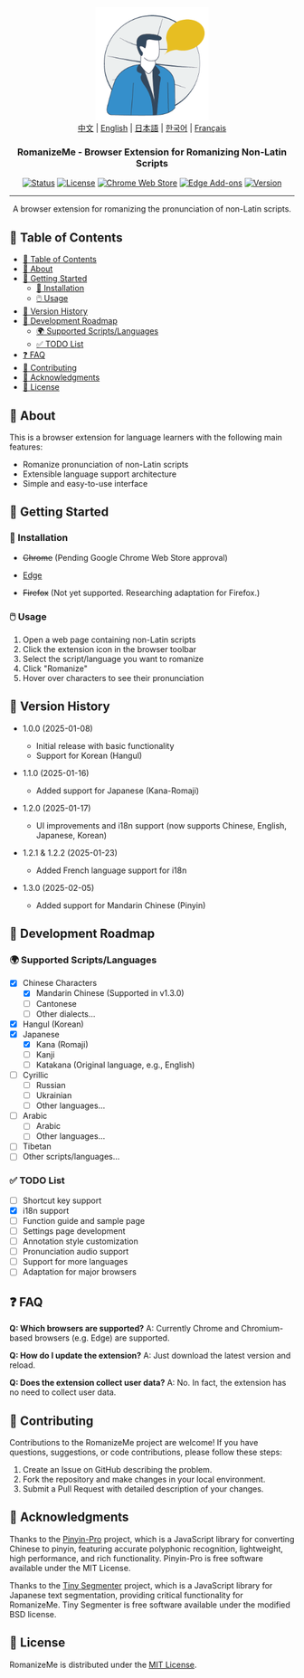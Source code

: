 <p align="center">
  <a href="https://github.com/jeffminim/RomanizeMe" rel="noopener">
 <img width=200px height=200px src="assets/romanizemelogo256.png" alt="RomanizeMe - Browser Extension Logo"></a>
 <br>
 <a href="Readme/README.zh.md">中文</a> | <a href="./README.md">English</a> | <a href="Readme/README.ja.md">日本語</a> | <a href="Readme/README.ko.md">한국어</a> | <a href="Readme/README.fr.md">Français</a>
</p>

<h3 align="center">RomanizeMe - Browser Extension for Romanizing Non-Latin Scripts</h3>

<div align="center">

[![Status](https://img.shields.io/badge/status-active-success.svg)]()
[![License](https://img.shields.io/badge/license-MIT-blue.svg)](/LICENSE)
[![Chrome Web Store](https://img.shields.io/badge/chrome-web--store-coming_soon-blue.svg)]()
[![Edge Add-ons](https://img.shields.io/badge/Edge_Store-RomanizeMe-blue)](https://microsoftedge.microsoft.com/addons/detail/fdeofmabkieoopbbehanpfjglmidjjai)
[![Version](https://img.shields.io/badge/version-1.3.0-blue.svg)](https://github.com/jeffminim/RomanizeMe/releases/tag/v1.3.0)

</div>

---

<p align="center"> A browser extension for romanizing the pronunciation of non-Latin scripts.
    <br> 
</p>

## 📝 Table of Contents

- [📝 Table of Contents](#-table-of-contents)
- [🧐 About ](#-about-)
- [🏁 Getting Started ](#-getting-started-)
  - [🔧 Installation](#-installation)
  - [🖱️ Usage](#️-usage)
- [📅 Version History ](#-version-history-)
- [📅 Development Roadmap ](#-development-roadmap-)
  - [🌍 Supported Scripts/Languages ](#-supported-scriptslanguages-)
  - [✅ TODO List](#-todo-list)
- [❓ FAQ ](#-faq-)
- [🤝 Contributing ](#-contributing-)
- [🙏 Acknowledgments ](#-acknowledgments-)
- [📜 License ](#-license-)

## 🧐 About <a name = "about"></a>

This is a browser extension for language learners with the following main features:

- Romanize pronunciation of non-Latin scripts
- Extensible language support architecture
- Simple and easy-to-use interface

## 🏁 Getting Started <a name = "getting-started"></a>

### 🔧 Installation

- ~~Chrome~~ (Pending Google Chrome Web Store approval)

- [Edge](https://microsoftedge.microsoft.com/addons/detail/fdeofmabkieoopbbehanpfjglmidjjai)

- ~~Firefox~~ (Not yet supported. Researching adaptation for Firefox.)

### 🖱️ Usage

1. Open a web page containing non-Latin scripts
2. Click the extension icon in the browser toolbar
3. Select the script/language you want to romanize
4. Click "Romanize"
5. Hover over characters to see their pronunciation

## 📅 Version History <a name = "version-history"></a>

- 1.0.0 (2025-01-08)
  - Initial release with basic functionality
  - Support for Korean (Hangul)

- 1.1.0 (2025-01-16)
  - Added support for Japanese (Kana-Romaji)

- 1.2.0 (2025-01-17)
  - UI improvements and i18n support (now supports Chinese, English, Japanese, Korean)

- 1.2.1 & 1.2.2 (2025-01-23)
  - Added French language support for i18n

- 1.3.0 (2025-02-05)
  - Added support for Mandarin Chinese (Pinyin)

## 📅 Development Roadmap <a name = "development-roadmap"></a>

### 🌍 Supported Scripts/Languages <a name = "supported-languages"></a>

- [x] Chinese Characters
  - [x] Mandarin Chinese (Supported in v1.3.0)
  - [ ] Cantonese
  - [ ] Other dialects...
- [x] Hangul (Korean)
- [x] Japanese
  - [x] Kana (Romaji)
  - [ ] Kanji
  - [ ] Katakana (Original language, e.g., English)
- [ ] Cyrillic
  - [ ] Russian
  - [ ] Ukrainian
  - [ ] Other languages...
- [ ] Arabic
  - [ ] Arabic
  - [ ] Other languages...
- [ ] Tibetan
- [ ] Other scripts/languages...

### ✅ TODO List

- [ ] Shortcut key support
- [x] i18n support
- [ ] Function guide and sample page
- [ ] Settings page development
- [ ] Annotation style customization
- [ ] Pronunciation audio support
- [ ] Support for more languages
- [ ] Adaptation for major browsers

## ❓ FAQ <a name = "faq"></a>

**Q: Which browsers are supported?**
A: Currently Chrome and Chromium-based browsers (e.g. Edge) are supported.

**Q: How do I update the extension?**
A: Just download the latest version and reload.

**Q: Does the extension collect user data?**
A: No. In fact, the extension has no need to collect user data.

## 🤝 Contributing <a name = "contributing"></a>

Contributions to the RomanizeMe project are welcome! If you have questions, suggestions, or code contributions, please follow these steps:

1. Create an Issue on GitHub describing the problem.
2. Fork the repository and make changes in your local environment.
3. Submit a Pull Request with detailed description of your changes.

## 🙏 Acknowledgments <a name = "acknowledgments"></a>

Thanks to the [Pinyin-Pro](https://pinyin-pro.cn/) project, which is a JavaScript library for converting Chinese to pinyin, featuring accurate polyphonic recognition, lightweight, high performance, and rich functionality. Pinyin-Pro is free software available under the MIT License.

Thanks to the [Tiny Segmenter](http://www.chasen.org/~taku/software/TinySegmenter/) project, which is a JavaScript library for Japanese text segmentation, providing critical functionality for RomanizeMe. Tiny Segmenter is free software available under the modified BSD license.

## 📜 License <a name = "license"></a>

RomanizeMe is distributed under the [MIT License](/LICENSE).
